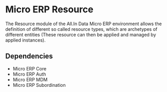 # Micro ERP Resource

The Resource module of the All.In Data Micro ERP environment allows the definition of different
so called resource types, which are archetypes of different entities (These resource can then be applied
and managed by applied instances).

## Dependencies

- Micro ERP Core
- Micro ERP Auth
- Micro ERP MDM
- Micro ERP Subordination